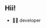 ## Hii!

- :man_technologist:	 developer


                                                                                                                                          
                                                                                                                                         
